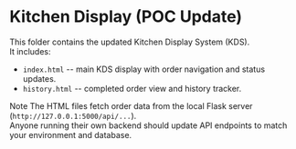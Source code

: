 # Kitchen Display (POC Update)

This folder contains the updated Kitchen Display System (KDS).  
It includes:
- `index.html` -- main KDS display with order navigation and status updates.  
- `history.html` -- completed order view and history tracker.  

Note 
The HTML files fetch order data from the local Flask server (`http://127.0.0.1:5000/api/...`).  
Anyone running their own backend should update API endpoints to match your environment and database.
